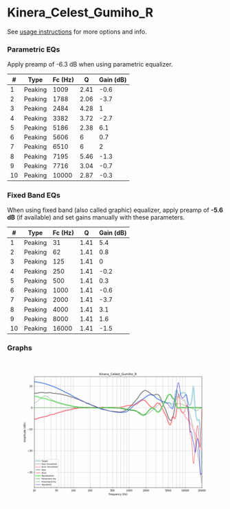 # Kinera_Celest_Gumiho_R
See [usage instructions](https://github.com/jaakkopasanen/AutoEq#usage) for more options and info.

### Parametric EQs
Apply preamp of -6.3 dB when using parametric equalizer.

|   # | Type    |   Fc (Hz) |    Q |   Gain (dB) |
|-----|---------|-----------|------|-------------|
|   1 | Peaking |      1009 | 2.41 |        -0.6 |
|   2 | Peaking |      1788 | 2.06 |        -3.7 |
|   3 | Peaking |      2484 | 4.28 |         1   |
|   4 | Peaking |      3382 | 3.72 |        -2.7 |
|   5 | Peaking |      5186 | 2.38 |         6.1 |
|   6 | Peaking |      5606 | 6    |         0.7 |
|   7 | Peaking |      6510 | 6    |         2   |
|   8 | Peaking |      7195 | 5.46 |        -1.3 |
|   9 | Peaking |      7716 | 3.04 |        -0.7 |
|  10 | Peaking |     10000 | 2.87 |        -0.3 |

### Fixed Band EQs
When using fixed band (also called graphic) equalizer, apply preamp of **-5.6 dB** (if available) and set gains manually with these parameters.

|   # | Type    |   Fc (Hz) |    Q |   Gain (dB) |
|-----|---------|-----------|------|-------------|
|   1 | Peaking |        31 | 1.41 |         5.4 |
|   2 | Peaking |        62 | 1.41 |         0.8 |
|   3 | Peaking |       125 | 1.41 |         0   |
|   4 | Peaking |       250 | 1.41 |        -0.2 |
|   5 | Peaking |       500 | 1.41 |         0.3 |
|   6 | Peaking |      1000 | 1.41 |        -0.6 |
|   7 | Peaking |      2000 | 1.41 |        -3.7 |
|   8 | Peaking |      4000 | 1.41 |         3.1 |
|   9 | Peaking |      8000 | 1.41 |         1.6 |
|  10 | Peaking |     16000 | 1.41 |        -1.5 |

### Graphs
![](./Kinera_Celest_Gumiho_R.png)
